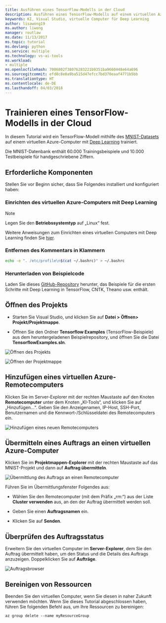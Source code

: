 ```yaml
---
title: Ausführen eines TensorFlow-Modells in der Cloud
description: Ausführen eines TensorFlow-Modells auf einem virtuellen Azure-Computer für Deep Learning
keywords: KI, Visual Studio, virtuelle Computer für Deep Learning
author: lisawong19
ms.author: liwong
manager: routlaw
ms.date: 11/13/2017
ms.topic: tutorial
ms.devlang: python
ms.service: multiple
ms.technology: vs-ai-tools
ms.workload:
- multiple
ms.openlocfilehash: 7006802f38076283221b9351ba9660448e64a696
ms.sourcegitcommit: efd8c8e0a9ba515d47efcc7bd370eaaf4771b5bb
ms.translationtype: HT
ms.contentlocale: de-DE
ms.lasthandoff: 04/03/2018
---
```

# <a name="train-a-tensorflow-model-in-the-cloud"></a>Trainieren eines TensorFlow-Modells in der Cloud

In diesem Tutorial wird ein TensorFlow-Modell mithilfe des [MNIST-Datasets](http://yann.lecun.com/exdb/mnist/) auf einem virtuellen Azure-Computer mit [Deep Learning](https://docs.microsoft.com/azure/machine-learning/data-science-virtual-machine/deep-learning-dsvm-overview) trainiert.

Die MNIST-Datenbank enthält 60.000 Trainingsbeispiele und 10.000 Testbeispiele für handgeschriebene Ziffern.

## <a name="prerequisites"></a>Erforderliche Komponenten
Stellen Sie vor Beginn sicher, dass Sie Folgendes installiert und konfiguriert haben:

### <a name="setup-azure-deep-learning-virtual-machine"></a>Einrichten des virtuellen Azure-Computers mit Deep Learning

> [!NOTE]
> Legen Sie den **Betriebssystemtyp** auf „Linux“ fest.

Weitere Anweisungen zum Einrichten eines virtuellen Computers mit Deep Learning finden Sie [hier](https://docs.microsoft.com/azure/machine-learning/data-science-virtual-machine/provision-deep-learning-dsvm).

### <a name="remove-comment-in-parens"></a>Entfernen des Kommentars in Klammern

```bash
echo -e ". /etc/profile\n$(cat ~/.bashrc)" > ~/.bashrc
```

### <a name="download-sample-code"></a>Herunterladen von Beispielcode

Laden Sie dieses [GitHub-Repository](https://github.com/Microsoft/samples-for-ai) herunter, das Beispiele für die ersten Schritte mit Deep Learning in TensorFlow, CNTK, Theano usw. enthält.

## <a name="open-project"></a>Öffnen des Projekts

- Starten Sie Visual Studio, und klicken Sie auf **Datei > Öffnen> Projekt/Projektmappe**.

- Öffnen Sie den Ordner **Tensorflow Examples** (TensorFlow-Beispiele) aus dem heruntergeladenen Beispielrepository, und öffnen Sie die Datei **TensorflowExamples.sln**.

![Öffnen des Projekts](media\tensorflow-local\open-project.png)

![Öffnen der Projektmappe](media\tensorflow-local\open-solution.png)

## <a name="add-azure-remote-vm"></a>Hinzufügen eines virtuellen Azure-Remotecomputers

Klicken Sie im Server-Explorer mit der rechten Maustaste auf den Knoten **Remotecomputer** unter dem Knoten „KI-Tools“, und klicken Sie auf „Hinzufügen...“. Geben Sie den Anzeigenamen, IP-Host, SSH-Port, Benutzernamen und die Kennwort-/Schlüsseldatei des Remotecomputers ein.

![Hinzufügen eines neuen Remotecomputers](media\tensorflow-vm\add-remote-vm.png)

## <a name="submit-job-to-azure-vm"></a>Übermitteln eines Auftrags an einen virtuellen Azure-Computer
Klicken Sie im **Projektmappen-Explorer** mit der rechten Maustaste auf das MNIST-Projekt und dann auf **Auftrag übermitteln**.

![Übermittlung des Auftrags an einen Remotecomputer](media\tensorflow-vm\job-submission.png)

Führen Sie im Übermittlungsfenster Folgendes aus:

- Wählen Sie den Remotecomputer (mit dem Präfix „rm:“) aus der Liste **Cluster verwenden** aus, an den der Auftrag übermittelt werden soll.

- Geben Sie einen **Auftragsnamen** ein.

- Klicken Sie auf **Senden**.

## <a name="check-status-of-job"></a>Überprüfen des Auftragsstatus
Erweitern Sie den virtuellen Computer im **Server-Explorer**, dem Sie den Auftrag übermittelt haben, um den Status und die Details des Auftrags anzuzeigen. Doppelklicken Sie auf **Aufträge**.

![Auftragsbrowser](media\tensorflow-vm\job-browser.png)

## <a name="clean-up-resources"></a>Bereinigen von Ressourcen

Beenden Sie den virtuellen Computer, wenn Sie diesen in naher Zukunft verwenden möchten. Wenn Sie dieses Tutorial abgeschlossen haben, führen Sie folgenden Befehl aus, um Ihre Ressourcen zu bereinigen:

```azurecli-interactive
az group delete --name myResourceGroup
```
